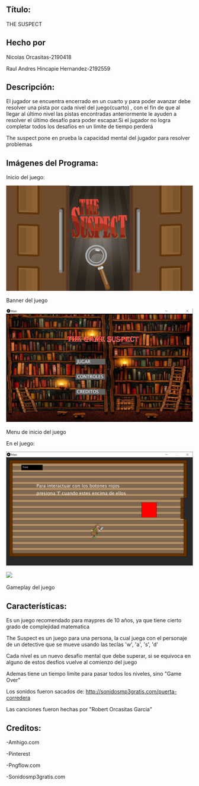 ## **Título**: 	
	
THE SUSPECT

## **Hecho por**
	
Nicolas Orcasitas-2190418

Raul Andres Hincapie Hernandez-2192559

## **Descripción**: 

El jugador se encuentra encerrado en un cuarto y para poder avanzar debe resolver una pista por cada nivel del juego(cuarto) , con el fin de que al llegar al último nivel las pistas encontradas anteriormente le ayuden a resolver el último desafío para poder escapar.Si el jugador no logra completar todos los desafíos en un límite de tiempo perderá

The suspect pone en prueba la capacidad mental del jugador para resolver problemas 

## **Imágenes del Programa**: 

Inicio del juego:

![./BannerTheSuspect.png](./BannerTheSuspect.png)

Banner del juego

![./SuspectInicio.png](./SuspectInicio.png)

Menu de inicio del juego

En el juego:

![./SuspectGame.png](./SuspectGame.png)

![](SuspectGif.gif)

Gameplay del juego

## **Características**: 

Es un juego recomendado para maypres de 10 años, ya que tiene cierto grado de complejidad matematica

The Suspect es un juego para una persona, la cual juega con el personaje de un detective que se mueve usando las teclas 'w', 'a', 's', 'd'

Cada nivel es un nuevo desafio mental que debe superar, si se equivoca en alguno de estos desfios vuelve al comienzo del juego

Ademas tiene un tiempo limite para pasar todos los niveles, sino "Game Over"

Los sonidos fueron sacados de: http://sonidosmp3gratis.com/puerta-corredera

Las canciones fueron hechas por "Robert Orcasitas Garcia"


## **Creditos**:

-Amhigo.com

-Pinterest

-Pngflow.com

-Sonidosmp3gratis.com



